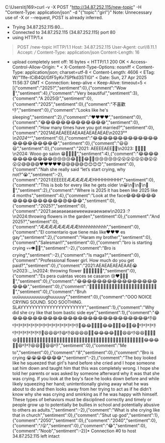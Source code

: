 C:\Users\tj169>curl -v -X POST "http://34.87.252.115/new-topic" -H "Content-Type: application/json" -d "{\"topic\":\"girl\"}"
Note: Unnecessary use of -X or --request, POST is already inferred.
*   Trying 34.87.252.115:80...
* Connected to 34.87.252.115 (34.87.252.115) port 80
* using HTTP/1.x
> POST /new-topic HTTP/1.1
> Host: 34.87.252.115
> User-Agent: curl/8.11.1
> Accept: */*
> Content-Type: application/json
> Content-Length: 16
>
* upload completely sent off: 16 bytes
< HTTP/1.1 200 OK
< Access-Control-Allow-Origin: *
< X-Content-Type-Options: nosniff
< Content-Type: application/json; charset=utf-8
< Content-Length: 4606
< ETag: W/"11fe-ICiB4QI/GfF5yKv7SPfkd3STIGI"
< Date: Sun, 27 Apr 2025 11:56:37 GMT
< Connection: keep-alive
< Keep-Alive: timeout=5
<
[{"comment":"2025?","sentiment":0},{"comment":"Wow🤨","sentiment":4},{"comment":"Very beautiful","sentiment":3},{"comment":"A 2025😢","sentiment":0},{"comment":"2025","sentiment":0},{"comment":"不喜歡👎","sentiment":0},{"comment":"Looks like he's sleeping","sentiment":2},{"comment":"❤❤❤❤","sentiment":0},{"comment":"😂😂😂😂😂😂😂😂😂😂😂😂😂","sentiment":0},{"comment":"How many times have you got married?","sentiment":0},{"comment":"2021AEAEAEEEAEAAEAEAEAEAE\n2023°_°\n2024^_^","sentiment":0},{"comment":"😂😂😂😂😂😂😂😂😂😂😂😂😂😂😂😂😂😂😂😂😂😂","sentiment":0},{"comment":"😃😃😃","sentiment":0},{"comment":"2021: AEEEEAEE🦅🦅\n2023: 🙂🫱🌸🌸\n2024: Wooo go salon 😁🫱🌸🌸🌸","sentiment":4},{"comment":"😂😂😂😂😂😂😂😂😂😂😂😂😢😢😢😢😂🎉🎉🎉😂🎉🎉😢😢😢😢😢😮😮😮😮😮😮😅😮😮😮😮😅😅😅😅❤❤❤❤❤😅😅😅😅😅😊😊😊😊","sentiment":0},{"comment":"Nah she really said “let’s start crying, why not?”😭","sentiment":-2},{"comment":"2021:EEEEEEÆÆÆÆÆÆHHHHHHHHH","sentiment":0},{"comment":"This is bob for every like he gets older \n😀\n👕\n👖\n👟👟","sentiment":2},{"comment":"Where is 2025 it has been like 2025 like 4 months","sentiment":4},{"comment":"Look at the face😂😂😂😂😂😂😂😂😂😂😂😂😂😂😂😂😅😂😂😂","sentiment":0},{"comment":"2025?","sentiment":0},{"comment":"2021:aeaeaeaeaeweewawaewaew\n2023 :?\n2024:throwing flowers in the garden","sentiment":0},{"comment":"And 2025?","sentiment":0},{"comment":"ÆÆÆÆÆÆÆÆÆhhhhhhhhhhh","sentiment":0},{"comment":"El comentario que tiene más like❤❤❤ es gay","sentiment":2},{"comment":"Haram my brother","sentiment":0},{"comment":"Salesman!!","sentiment":0},{"comment":"bro is starting crying 💀💀👁️👅👄","sentiment":-2},{"comment":"Bro is crying","sentiment":-2},{"comment":"Is maga?","sentiment":0},{"comment":"Professional flower girl. How much do you get paid?","sentiment":0},{"comment":"2021:AEAEAEAEAEAAE😭\n2023:._.\n2024: throwing flower 🌹🌹🌹🌹🌹🌹🌹","sentiment":0},{"comment":"Es pera cuántas veces se casaron 😢❤️🤔🤔🤔🤔","sentiment":0},{"comment":"😂😂😂😂😂😂😂😂😂😂😂😂😂😂😂😂😂😂😂","sentiment":0},{"comment":"🎉🎉🎉🎉🎉🎉🎉🎉🎉🎉🎉🎉🎉🎉😊😊😊😊😊😊😊😊😊😊😊","sentiment":0},{"comment":"Bruh uuüuuuuuuuuuughuuuuuy","sentiment":0},{"comment":"OOO NOICE CRYING SOUND. SOO SOOTHING. SLAYYYYYYYYYYYYYYYYYYYYYY","sentiment":1},{"comment":"Why did she cry like that bom bastic side eye","sentiment":1},{"comment":"😂😂😂😂😂😂😂😂😂😂😂😂😂😂😂😂😂😂😂😂😂😂😂😂😂😂😂😂👎😆👎👎👎👎👎👎👎👎👎👎👎👎👎👎👎👎🤣😂😂🤣🤣🤣🤣😂😂🤣🤣🤣😂🤣🤣😂🤣👎👎👎👎👎👎👎👎👎👎👎🤣😆😆😆👎😆👎😆😆😆😆🤣🤣😂😂😂😂🤣🤣🤣😆😆👎😆😆🤣🤣🤣🤣😆🤣🤣🤣🤣🤣🤮🤢🤢🤢🤢🤢🤢🤢🤢🤢🤢🤢🤢🤢🤢🤢🤢🤢🤮🤮🤮🤮🤮🤮🤮🤮🤮🤮🤮🤮🤮🤮🤮🤮🤮🤮🤮🤮🤮🤮😂😂😂🤣🤣😆👎👎😆😆🤣🤣😆😆👎","sentiment":0},{"comment":"Me to","sentiment":0},{"comment":"8","sentiment":0},{"comment":"Bro is crying 😭😭😭😂😂😂😂","sentiment":-2},{"comment":"The boy looked like he squeezed that girl's hand before she cried and I hope someone sat him down and taught him that this was completely wrong. I hope she told her parents or was asked by someone afterward why it was that she was crying. If you look at the boy's face he looks down before and while likely squeezing her hand; unintentionally giving away what he was about to do and then looks away from her trying to act as if he didn't know why she was crying and smirking as if he was happy with himself. These types of behaviors must be disciplined correctly and timely or people grow up to potentially be bullies in school and potentially abusive to others as adults.","sentiment":-2},{"comment":"What is she crying like that in church","sentiment":0},{"comment":"Shut up god","sentiment":1},{"comment":"2050","sentiment":0},{"comment":"2040","sentiment":0},{"comment":"/😮","sentiment":0},{"comment":"😂","sentiment":0},{"comment":"Noob","sentiment":-2}]* Connection #0 to host 34.87.252.115 left intact